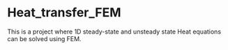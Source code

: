 # Heat_transfer_FEM
This is a project where 1D steady-state and unsteady state Heat equations can be solved using FEM.
